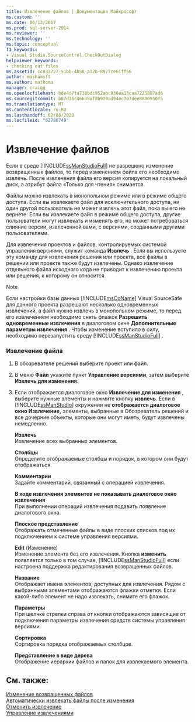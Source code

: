 ```yaml
---
title: Извлечение файлов | Документация Майкрософт
ms.custom: ''
ms.date: 06/13/2017
ms.prod: sql-server-2014
ms.reviewer: ''
ms.technology: ''
ms.topic: conceptual
f1_keywords:
- Visual Studio.SourceControl.CheckOutDialog
helpviewer_keywords:
- checking out files
ms.assetid: cc033727-51bb-4b58-a12b-8977ce61ff56
author: mashamsft
ms.author: mathoma
manager: craigg
ms.openlocfilehash: bde4d7fa738bdc952abc936ea13caa7225887ad6
ms.sourcegitcommit: b87d36c46b39af8b929ad94ec707dee8800950f5
ms.translationtype: MT
ms.contentlocale: ru-RU
ms.lasthandoff: 02/08/2020
ms.locfileid: "62786749"
---
```

# <a name="check-out-files"></a>Извлечение файлов
  Если в среде [!INCLUDE[ssManStudioFull](../includes/ssmanstudiofull-md.md)] не разрешено изменение возвращенных файлов, то перед изменением файла его необходимо извлечь. После извлечения файла его версия копируется на локальный диск, а атрибут файла «Только для чтения» снимается.  
  
 Файлы можно извлекать в монопольном режиме или в режиме общего доступа. Если вы извлекаете файл для исключительного доступа, ни один другой пользователь не может извлечь этот файл, пока вы его не вернете. Если вы извлекаете файл в режиме общего доступа, другие пользователи могут извлекать и изменять его, но может потребоваться слияние версии, извлеченной вами, с версиями, созданными другими пользователями.  
  
 Для извлечения проектов и файлов, контролируемых системой управления версиями, служит команда **Извлечь** . Если вы используете эту команду для извлечения решения или проекта, все файлы в решении или проекте также будут извлечены. Однако извлечение отдельного файла исходного кода не приводит к извлечению проекта или решения, к которому он относится.  
  
> [!NOTE]  
>  Если настройки базы данных [!INCLUDE[msCoName](../includes/msconame-md.md)] Visual SourceSafe для данного проекта разрешают несколько одновременных извлечений, а файл нужно извлечь в монопольном режиме, то перед его извлечением необходимо снять флажок **Разрешить одновременные извлечения** в диалоговом окне **Дополнительные параметры извлечения** . Чтобы изменение вступило в силу, необходимо перезапустить среду [!INCLUDE[ssManStudioFull](../includes/ssmanstudiofull-md.md)] .  
  
### <a name="to-check-out-a-file"></a>Извлечение файла  
  
1.  В обозревателе решений выберите проект или файл.  
  
2.  В меню **Файл** укажите пункт **Управление версиями**, затем выберите **Извлечь для изменения**.  
  
3.  Если отображается диалоговое окно **Извлечение для изменения** , выберите нужные элементы и нажмите кнопку **извлечь**. Если в [!INCLUDE[ssManStudio](../includes/ssmanstudio-md.md)] окружении не **отображается диалоговое окно Извлечение,** элементы, выбранные в Обозреватель решений и все дочерние объекты, которые они могут иметь, будут извлечены немедленно.  
  
     **Извлечь**  
     Извлечение всех выбранных элементов.  
  
     **Столбцы**  
     Определите отображаемые столбцы и порядок, в котором они будут отображаться.  
  
     **Комментарии**  
     Задайте комментарий, связанный с операцией извлечения.  
  
     **В ходе извлечения элементов не показывать диалоговое окно извлечения**  
     При выполнении операций извлечения подавить появление диалогового окна.  
  
     **Плоское представление**  
     Отображать отмеченные файлы в виде плоских списков под их подключением к системе управления версиями.  
  
     **Edit** (Изменение)  
     Изменение элемента без его извлечения. Кнопка **изменить** появляется только в том случае, [!INCLUDE[ssManStudioFull](../includes/ssmanstudiofull-md.md)] если настроена поддержка редактирования возвращенных файлов.  
  
     **Название**  
     Отображает имена элементов, доступных для извлечения. Рядом с выбранными элементами отображаются флажки отметки. Если какой-либо элемент не надо извлекать, снимите его флажок.  
  
     **Параметры**  
     При щелчке стрелки справа от кнопки отображаются зависящие от подключения параметры извлечения средств системы управления версиями.  
  
     **Сортировка**  
     Сортировка порядка отображаемых столбцов.  
  
     **Представление в виде дерева**  
     Отображение иерархии файлов и папок для извлекаемого элемента.  
  
## <a name="see-also"></a>См. также:  
 [Изменение возвращенных файлов](../../2014/database-engine/edit-checked-in-files.md)   
 [Автоматически извлекать файлы после изменения](../../2014/database-engine/automatically-check-out-files-upon-edit.md)   
 [Отменить извлечение](../../2014/database-engine/undo-checkouts.md)   
 [Управление извлечениями](../../2014/database-engine/manage-checkouts.md)  
  
  

